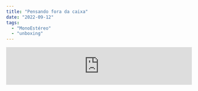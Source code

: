 ```yaml
---
title: "Pensando fora da caixa"
date: "2022-09-12"
tags: 
  - "MonoEstéreo"
  - "unboxing"
---
```


<iframe src="https://anchor.fm/monoestereo/embed/episodes/Pensando-fora-da-caixa-e1n8s77" height="102px" width="100%" frameborder="0" scrolling="no"></iframe>
